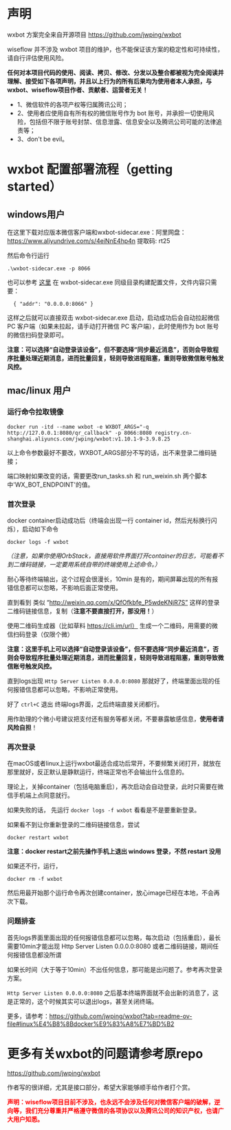 # 声明

wxbot 方案完全来自开源项目 https://github.com/jwping/wxbot

wiseflow 并不涉及 wxbot 项目的维护，也不能保证该方案的稳定性和可持续性，请自行评估使用风险。

**任何对本项目代码的使用、阅读、拷贝、修改、分发以及整合都被视为完全阅读并理解、接受如下各项声明，并且以上行为的所有后果均为使用者本人承担，与wxbot、wiseflow项目作者、贡献者、运营者无关！**

  - 1、微信软件的各项产权等归属腾讯公司；
  - 2、使用者应使用自有所有权的微信账号作为 bot 账号，并承担一切使用风险，包括但不限于账号封禁、信息泄露、信息安全以及腾讯公司可能的法律追责等；
  - 3、don't be evil。


# wxbot 配置部署流程（getting started）

## windows用户

  在这里下载对应版本微信客户端和wxbot-sidecar.exe：阿里网盘： https://www.aliyundrive.com/s/4eiNnE4hp4n 提取码: rt25

  然后命令行运行 

  `.\wxbot-sidecar.exe -p 8066`

  也可以参考 [这里](https://github.com/jwping/wxbot?tab=readme-ov-file#231%E9%85%8D%E7%BD%AE%E6%96%87%E4%BB%B6%E7%A4%BA%E4%BE%8B) 在 wxbot-sidecar.exe 同级目录构建配置文件，文件内容只需要：

`  {
      "addr": "0.0.0.0:8066"
  }`

  这样之后就可以直接双击 wxbot-sidecar.exe 启动，启动成功后会自动拉起微信 PC 客户端（如果未拉起，请手动打开微信 PC 客户端），此时使用作为 bot 账号的微信扫码登录即可。

  **注意：可以选择“自动登录该设备”，但不要选择“同步最近消息”，否则会导致程序批量处理近期消息，进而批量回复，轻则导致进程阻塞，重则导致微信账号触发风控。**

## mac/linux 用户

### 运行命令拉取镜像

`docker run -itd --name wxbot -e WXBOT_ARGS="-q http://127.0.0.1:8080/qr_callback" -p 8066:8080 registry.cn-shanghai.aliyuncs.com/jwping/wxbot:v1.10.1-9-3.9.8.25`

以上命令参数最好不要改，WXBOT_ARGS部分不写的话，出不来登录二维码链接；

端口映射如果改变的话，需要更改run_tasks.sh 和 run_weixin.sh 两个脚本中'WX_BOT_ENDPOINT'的值。

### 首次登录

docker container启动成功后（终端会出现一行 container id，然后光标换行闪烁），启动如下命令

`docker logs -f wxbot`

_（注意，如果你使用OrbStack，直接用软件界面打开container的日志，可能看不到二维码链接，一定要用系统自带的终端使用上述命令。）_

耐心等待终端输出，这个过程会很漫长，10min 是有的，期间屏幕出现的所有报错信息都可以忽略，不影响后面正常使用。

直到看到 类似  “http://weixin.qq.com/x/QfOfkbfe_P5wdeKNjR7S”  这样的登录二维码链接信息，复制（**注意不要直接打开，那没用！**）

使用二维码生成器（比如草料 https://cli.im/url） 生成一个二维码，用需要的微信扫码登录（仅限个微）

**注意：这里手机上可以选择“自动登录该设备”，但不要选择“同步最近消息”，否则会导致程序批量处理近期消息，进而批量回复，轻则导致进程阻塞，重则导致微信账号触发风控。**

直到logs出现  `Http Server Listen 0.0.0.0:8080` 那就好了，终端里面出现的任何报错信息都可以忽略，不影响正常使用。

好了 `ctrl+C` 退出 终端logs界面，之后终端直接关闭都行。

用作助理的个微小号建议把支付还有服务等都关闭，不要暴露敏感信息，**使用者请风险自担**！

### 再次登录

在macOS或者linux上运行wxbot最适合成功后常开，不要频繁关闭打开，就放在那里就好，反正默认是静默运行，终端正常也不会输出什么信息的。

理论上，关掉container（包括电脑重启），再次启动会自动登录，此时只需要在微信手机端上点同意就行。

如果失败的话， 先运行 `docker logs -f wxbot` 看看是不是要重新登录。

如果看不到让你重新登录的二维码链接信息，尝试

`docker restart wxbot`

**注意：docker restart之前先操作手机上退出 windows 登录，不然 restart 没用**

如果还不行，运行，

`docker rm -f wxbot`

然后用最开始那个运行命令再次创建container，放心image已经在本地，不会再次下载。

### 问题排查

首先logs界面里面出现的任何报错信息都可以忽略，每次启动（包括重启），最长需要10min才能出现 Http Server Listen 0.0.0.0:8080  或者二维码链接，期间任何报错信息都没所谓

如果长时间（大于等于10min）不出任何信息，那可能是出问题了。参考再次登录方案。

`Http Server Listen 0.0.0.0:8080` 之后基本终端界面就不会出新的消息了，这是正常的，这个时候其实可以退出logs，甚至关闭终端。

更多，请参考：https://github.com/jwping/wxbot?tab=readme-ov-file#linux%E4%B8%8Bdocker%E9%83%A8%E7%BD%B2


# 更多有关wxbot的问题请参考原repo

  https://github.com/jwping/wxbot

  作者写的很详细，尤其是接口部分，希望大家能够顺手给作者打个赏。

**<span style="color:red;">声明：wiseflow项目目前不涉及，也永远不会涉及任何对微信客户端的破解，逆向等，我们充分尊重并严格遵守微信的各项协议以及腾讯公司的知识产权，也请广大用户知悉。</span>**
